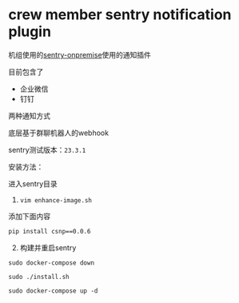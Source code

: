 crew member sentry notification plugin
===

机组使用的[sentry-onpremise](https://github.com/getsentry/onpremise)使用的通知插件

目前包含了

+ 企业微信
+ 钉钉

两种通知方式

底层基于群聊机器人的webhook

sentry测试版本：`23.3.1`

安装方法：

进入sentry目录

1. `vim enhance-image.sh`

添加下面内容

```bash
pip install csnp==0.0.6
```

2. 构建并重启sentry


`sudo docker-compose down`

`sudo ./install.sh`

`sudo docker-compose up -d`
